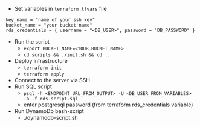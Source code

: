 * Set variables in `terraform.tfvars` file 
```
key_name = "name of your ssh key"
bucket_name = "your bucket name" 
rds_credentials = { username = "<DB_USER>", password = "DB_PASSWORD" }
```
* Run the script
  * `export BUCKET_NAME=<YOUR_BUCKET_NAME>`
  * `cd scripts && ./init.sh && cd ..`
* Deploy infrastructure
  * `terraform init`
  * `terraform apply`
* Connect to the server via SSH
* Run SQL script
  * `psql -h <ENDPOINT_URL_FROM_OUTPUT> -U <DB_USER_FROM_VARIABLES> -a -f rds-script.sql`
  * enter postgresql password (from terraform rds_credentials variable)
* Run DynamoDb bash-script
  * ./dynamodb-script.sh